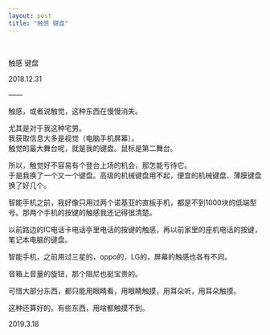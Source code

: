 ```yaml
---
layout: post
title: "触感 键盘"
---
```


  
&nbsp;
&nbsp;


触感 键盘

2018.12.31

——

触感，或者说触觉，这种东西在慢慢消失。

尤其是对于我这种宅男。
<br>我获取信息大多是视觉（电脑手机屏幕）。
<br>触觉的最大舞台呢，就是我的键盘。鼠标是第二舞台。

所以，触觉好不容易有个登台上场的机会，那怎能亏待它。
<br>于是我换了一个又一个键盘。高级的机械键盘用不起，便宜的机械键盘、薄膜键盘换了好几个。

智能手机之前，我好像只用过两个诺基亚的直板手机，都是不到1000块的低端型号。那两个手机的按键的触感我还记得很清楚。

以前路边的IC电话卡电话亭里电话的按键的触感，再以前家里的座机电话的按键，笔记本电脑的键盘。

智能手机，之前用过三星的，oppo的，LG的，屏幕的触感也各有不同。

音箱上音量的旋钮，那个阻尼也挺宝贵的。

可惜大部分东西，都只能用眼睛看，用眼睛触摸，用耳朵听，用耳朵触摸。

这种还算好的。有些东西，用啥都触摸不到。

2019.3.18